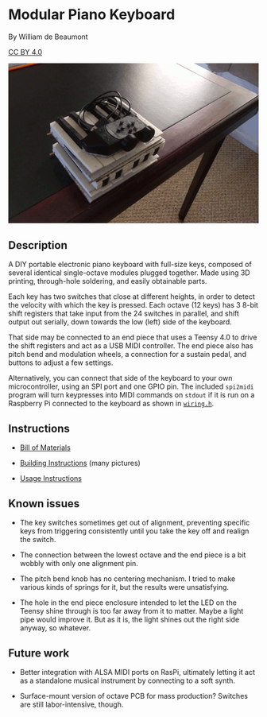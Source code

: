 # Modular Piano Keyboard

By William de Beaumont

[CC BY 4.0](https://creativecommons.org/licenses/by/4.0/)

![three octaves and end piece being unstacked and then connected](images/stacking_and_connecting.gif)

## Description

A DIY portable electronic piano keyboard with full-size keys, composed of several identical single-octave modules plugged together. Made using 3D printing, through-hole soldering, and easily obtainable parts.

Each key has two switches that close at different heights, in order to detect the velocity with which the key is pressed. Each octave (12 keys) has 3 8-bit shift registers that take input from the 24 switches in parallel, and shift output out serially, down towards the low (left) side of the keyboard.

That side may be connected to an end piece that uses a Teensy 4.0 to drive the shift registers and act as a USB MIDI controller. The end piece also has pitch bend and modulation wheels, a connection for a sustain pedal, and buttons to adjust a few settings.

Alternatively, you can connect that side of the keyboard to your own microcontroller, using an SPI port and one GPIO pin. The included `spi2midi` program will turn keypresses into MIDI commands on `stdout` if it is run on a Raspberry Pi connected to the keyboard as shown in [`wiring.h`](wiring.h).

## Instructions

 - [Bill of Materials](BOM.md)

 - [Building Instructions](BUILD.md) (many pictures)

 - [Usage Instructions](USAGE.md)

## Known issues

 - The key switches sometimes get out of alignment, preventing specific keys from triggering consistently until you take the key off and realign the switch.

 - The connection between the lowest octave and the end piece is a bit wobbly with only one alignment pin.

 - The pitch bend knob has no centering mechanism. I tried to make various kinds of springs for it, but the results were unsatisfying.

 - The hole in the end piece enclosure intended to let the LED on the Teensy shine through is too far away from it to matter. Maybe a light pipe would improve it. But as it is, the light shines out the right side anyway, so whatever.

## Future work

 - Better integration with ALSA MIDI ports on RasPi, ultimately letting it act as a standalone musical instrument by connecting to a soft synth.

 - Surface-mount version of octave PCB for mass production? Switches are still labor-intensive, though.
